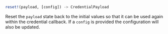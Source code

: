 ```julia
reset!(payload, [config]) -> CredentialPayload
```

Reset the `payload` state back to the initial values so that it can be used again within the credential callback. If a `config` is provided the configuration will also be updated.
